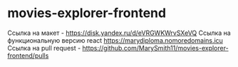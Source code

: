 # movies-explorer-frontend

Ссылка на макет - https://disk.yandex.ru/d/eVRGWKWrvSXeVQ
Ссылка на функциональную версию react https://marydiploma.nomoredomains.icu
Ссылка на pull request - https://github.com/MarySmith11/movies-explorer-frontend/pulls
